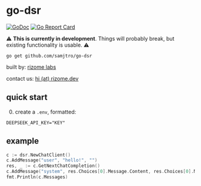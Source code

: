 # go-dsr

[![GoDoc](https://pkg.go.dev/badge/github.com/samjtro/go-dsr)](https://pkg.go.dev/github.com/samjtro/go-dsr)
[![Go Report Card](https://goreportcard.com/badge/github.com/samjtro/go-dsr)](https://goreportcard.com/report/github.com/samjtro/go-dsr)

⚠️ **This is currently in development**. Things will probably break, but existing functionality is usable. ⚠️

```shell
go get github.com/samjtro/go-dsr
```

built by: [rizome labs](https://rizome.dev)

contact us: [hi (at) rizome.dev](mailto:hi@rizome.dev)

## quick start

0. create a `.env`, formatted:
```
DEEPSEEK_API_KEY="KEY"
```

## example

```go
c := dsr.NewChatClient()
c.AddMessage("user", "hello!", "")
res, _ := c.GetNextChatCompletion()
c.AddMessage("system", res.Choices[0].Message.Content, res.Choices[0].Message.ReasoningContent)
fmt.Println(c.Messages)
```
